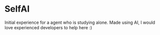 # SelfAI
Initial experience for a agent who is studying alone. Made using AI, I would love experienced developers to help here :)
